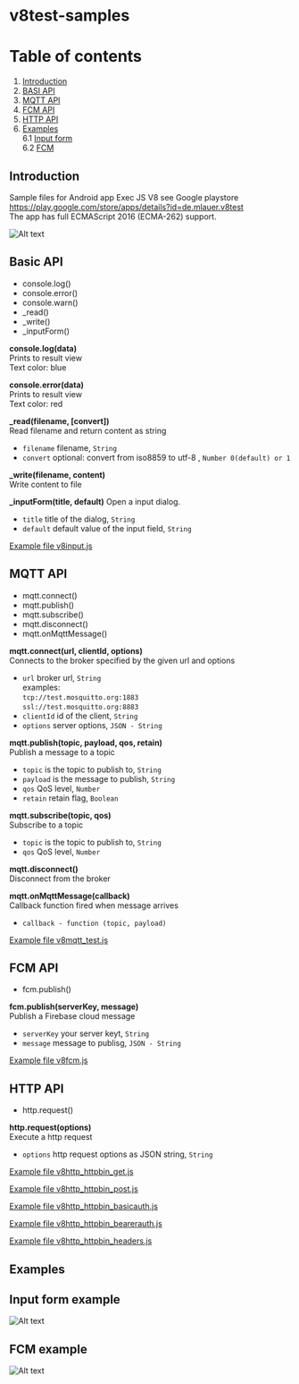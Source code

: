 # v8test-samples

# Table of contents
1. [Introduction](#introduction)
2. [BASI API](#basic_api)
3. [MQTT API](#mqtt_api)
4. [FCM API](#fcm_api)
5. [HTTP API](#http_api)
6. [Examples](#examples)  
6.1 [Input form](#example_input)  
6.2 [FCM](#example_fcm)  


## Introduction <a name="introduction"></a>
Sample files for Android app Exec JS V8 see Google playstore https://play.google.com/store/apps/details?id=de.mlauer.v8test  
The app has full ECMAScript 2016 (ECMA-262) support.

![Alt text](/screenshots/v8mqtt_test.gif?raw=true "MQTT test script")

## Basic API <a name="basic_api"></a>
* console.log()
* console.error()
* console.warn()
* \_read()
* \_write()
* \_inputForm()

**console.log(data)**  
Prints to result view  
Text color: blue

**console.error(data)**  
Prints to result view  
Text color: red

**\_read(filename, \[convert])**  
Read filename and return content as string
* `filename` filename, `String`
* `convert` optional: convert from iso8859 to utf-8 , `Number 0(default) or 1`  


**\_write(filename, content)**  
Write content to file

**\_inputForm(title, default)**
Open a input dialog. 
* `title` title of the dialog, `String`
* `default` default value of the input field, `String`  

[Example file v8input.js](/samples/common/v8input.js)

## MQTT API <a name="mqtt_api"></a>
* mqtt.connect()
* mqtt.publish()
* mqtt.subscribe()
* mqtt.disconnect()
* mqtt.onMqttMessage()

**mqtt.connect(url, clientId, options)**  
Connects to the broker specified by the given url and options  
* `url` broker url, `String`  
  examples:  
  `tcp://test.mosquitto.org:1883`  
  `ssl://test.mosquitto.org:8883`  
* `clientId` id of the client, `String`
* `options` server options, `JSON - String`


**mqtt.publish(topic, payload, qos, retain)**  
Publish a message to a topic
* `topic` is the topic to publish to, `String`
* `payload` is the message to publish, `String`
* `qos` QoS level, `Number`
* `retain` retain flag, `Boolean`

**mqtt.subscribe(topic, qos)**  
Subscribe to a topic
* `topic` is the topic to publish to, `String`
* `qos` QoS level, `Number`

**mqtt.disconnect()**  
Disconnect from the broker

**mqtt.onMqttMessage(callback)**  
Callback function fired when message arrives
* `callback - function (topic, payload)` 

[Example file v8mqtt_test.js](/samples/mqtt/v8mqtt_test.js)

## FCM API <a name="fcm_api"></a>
* fcm.publish()

**fcm.publish(serverKey, message)**  
Publish a Firebase cloud message 
* `serverKey` your server keyt, `String`
* `message` message to publisg, `JSON - String`

[Example file v8fcm.js](/samples/fcm/v8fcm.js)

## HTTP API <a name="http_api"></a>
* http.request()

**http.request(options)**  
Execute a http request
* `options` http request options as JSON string, `String`


[Example file v8http_httpbin_get.js](/samples/http/v8http_httpbin_get.js)

[Example file v8http_httpbin_post.js](/samples/http/v8http_httpbin_post.js)

[Example file v8http_httpbin_basicauth.js](/samples/http/v8http_httpbin_basicauth.js)

[Example file v8http_httpbin_bearerauth.js](/samples/http/v8http_httpbin_bearerauth.js)

[Example file v8http_httpbin_headers.js](/samples/http/v8http_httpbin_headers.js)


## Examples <a name="examples"></a>
## Input form example <a name="example_input"></a>
![Alt text](/screenshots/v8input.gif?raw=true "Input form")
## FCM example <a name="example_fcm"></a>
![Alt text](/screenshots/v8fcm.gif?raw=true "FCM")